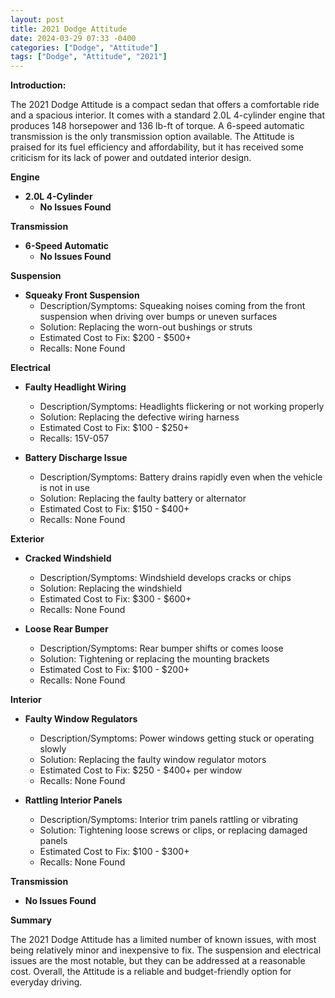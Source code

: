 ```yaml
---
layout: post
title: 2021 Dodge Attitude
date: 2024-03-29 07:33 -0400
categories: ["Dodge", "Attitude"]
tags: ["Dodge", "Attitude", "2021"]
---
```

**Introduction:**

The 2021 Dodge Attitude is a compact sedan that offers a comfortable ride and a spacious interior. It comes with a standard 2.0L 4-cylinder engine that produces 148 horsepower and 136 lb-ft of torque. A 6-speed automatic transmission is the only transmission option available. The Attitude is praised for its fuel efficiency and affordability, but it has received some criticism for its lack of power and outdated interior design.

**Engine**

* **2.0L 4-Cylinder**
    * **No Issues Found**

**Transmission**

* **6-Speed Automatic**
    * **No Issues Found**

**Suspension**

* **Squeaky Front Suspension**
    * Description/Symptoms: Squeaking noises coming from the front suspension when driving over bumps or uneven surfaces
    * Solution: Replacing the worn-out bushings or struts
    * Estimated Cost to Fix: $200 - $500+
    * Recalls: None Found

**Electrical**

* **Faulty Headlight Wiring**
    * Description/Symptoms: Headlights flickering or not working properly
    * Solution: Replacing the defective wiring harness
    * Estimated Cost to Fix: $100 - $250+
    * Recalls: 15V-057

* **Battery Discharge Issue**
    * Description/Symptoms: Battery drains rapidly even when the vehicle is not in use
    * Solution: Replacing the faulty battery or alternator
    * Estimated Cost to Fix: $150 - $400+
    * Recalls: None Found

**Exterior**

* **Cracked Windshield**
    * Description/Symptoms: Windshield develops cracks or chips
    * Solution: Replacing the windshield
    * Estimated Cost to Fix: $300 - $600+
    * Recalls: None Found

* **Loose Rear Bumper**
    * Description/Symptoms: Rear bumper shifts or comes loose
    * Solution: Tightening or replacing the mounting brackets
    * Estimated Cost to Fix: $100 - $200+
    * Recalls: None Found

**Interior**

* **Faulty Window Regulators**
    * Description/Symptoms: Power windows getting stuck or operating slowly
    * Solution: Replacing the faulty window regulator motors
    * Estimated Cost to Fix: $250 - $400+ per window
    * Recalls: None Found

* **Rattling Interior Panels**
    * Description/Symptoms: Interior trim panels rattling or vibrating
    * Solution: Tightening loose screws or clips, or replacing damaged panels
    * Estimated Cost to Fix: $100 - $300+
    * Recalls: None Found

**Transmission**

* **No Issues Found**

**Summary**

The 2021 Dodge Attitude has a limited number of known issues, with most being relatively minor and inexpensive to fix. The suspension and electrical issues are the most notable, but they can be addressed at a reasonable cost. Overall, the Attitude is a reliable and budget-friendly option for everyday driving.
